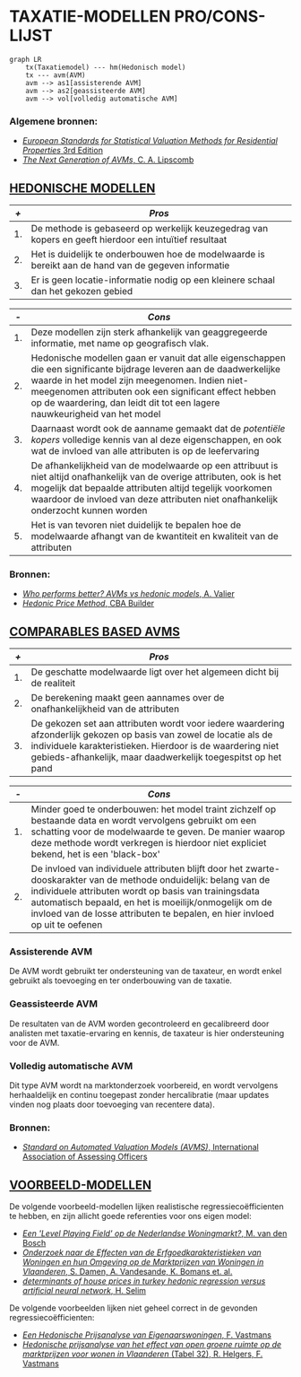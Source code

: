 
 # TAXATIE-MODELLEN PRO/CONS-LIJST

```mermaid
graph LR
    tx(Taxatiemodel) --- hm(Hedonisch model)
    tx --- avm(AVM)
    avm --> as1[assisterende AVM]
    avm --> as2[geassisteerde AVM]
    avm --> vol[volledig automatische AVM]
```

 ### Algemene bronnen:<br>
- [*European Standards for Statistical Valuation Methods for Residential Properties* 3rd Edition](https://www.europeanavmalliance.org/files/eaa/Downloads/EAA_Standards_3rd_Edition.pdf)
- [*The Next Generation of AVMs*, C. A. Lipscomb](https://www.iaao.org/media/Topics/AVMs/FE_March_Lipscomb.pdf)


 ## [HEDONISCHE MODELLEN](hedonic.md)

|***+***|***Pros***|
|-|-
|1.|De methode is gebaseerd op werkelijk keuzegedrag van kopers en geeft hierdoor een intuïtief resultaat
|2.|Het is duidelijk te onderbouwen hoe de modelwaarde is bereikt aan de hand van de gegeven informatie
|3.|Er is geen locatie-informatie nodig op een kleinere schaal dan het gekozen gebied

|***-***|***Cons***|
|-|-
|1.|Deze modellen zijn sterk afhankelijk van geaggregeerde informatie, met name op geografisch vlak. 
|2.|Hedonische modellen gaan er vanuit dat alle eigenschappen die een significante bijdrage leveren aan de daadwerkelijke waarde in het model zijn meegenomen. Indien niet-meegenomen attributen ook een significant effect hebben op de waardering, dan leidt dit tot een lagere nauwkeurigheid van het model
|3.|Daarnaast wordt ook de aanname gemaakt dat de _potentiële kopers_ volledige kennis van al deze eigenschappen, en ook wat de invloed van alle attributen is op de leefervaring
|4.|De afhankelijkheid van de modelwaarde op een attribuut is niet altijd onafhankelijk van de overige attributen, ook is het mogelijk dat bepaalde attributen altijd tegelijk voorkomen waardoor de invloed van deze attributen niet onafhankelijk onderzocht kunnen worden 
|5.|Het is van tevoren niet duidelijk te bepalen hoe de modelwaarde afhangt van de kwantiteit en kwaliteit van de attributen 

 ### Bronnen:<br>
- [*Who performs better? AVMs vs hedonic models*, A. Valier](https://www.emerald.com/insight/content/doi/10.1108/JPIF-12-2019-0157/full/pdf?title=who-performs-better-avms-vs-hedonic-models)
- [*Hedonic Price Method*, CBA Builder](https://www.cbabuilder.co.uk/Quant5.html)

 ## [COMPARABLES BASED AVMS](AVM.md)

|***+***|***Pros***|
|-|-
|1.|De geschatte modelwaarde ligt over het algemeen dicht bij de realiteit
|2.|De berekening maakt geen aannames over de onafhankelijkheid van de attributen
|3.|De gekozen set aan attributen wordt voor iedere waardering afzonderlijk gekozen op basis van zowel de locatie als de individuele karakteristieken. Hierdoor is de waardering niet gebieds-afhankelijk, maar daadwerkelijk toegespitst op het pand

|***-***|***Cons***|
|-|-
|1.|Minder goed te onderbouwen: het model traint zichzelf op bestaande data en wordt vervolgens gebruikt om een schatting voor de modelwaarde te geven. De manier waarop deze methode wordt verkregen is hierdoor niet expliciet bekend, het is een 'black-box'
|2.|De invloed van individuele attributen blijft door het zwarte-dooskarakter van de methode onduidelijk: belang van de individuele attributen wordt op basis van trainingsdata automatisch bepaald, en het is moeilijk/onmogelijk om de invloed van de losse attributen te bepalen, en hier invloed op uit te oefenen

 ### Assisterende AVM

 De AVM wordt gebruikt ter ondersteuning van de taxateur, en wordt enkel gebruikt als toevoeging en ter onderbouwing van de taxatie.

  ### Geassisteerde AVM
  
De resultaten van de AVM worden gecontroleerd en gecalibreerd door analisten met taxatie-ervaring en kennis, de taxateur is hier ondersteuning voor de AVM.

 ### Volledig automatische AVM

Dit type AVM wordt na marktonderzoek voorbereid, en wordt vervolgens herhaaldelijk en continu toegepast zonder hercalibratie (maar updates vinden nog plaats door toevoeging van recentere data).

 ### Bronnen:<br>
- [*Standard on Automated Valuation Models (AVMS)*, International Association of Assessing Officers](https://www.iaao.org/media/standards/Standard_on_Automated_Valuation_Models.pdf)

 ## [VOORBEELD-MODELLEN](voorbeelden.md)

De volgende voorbeeld-modellen lijken realistische regressiecoëfficienten te hebben, en zijn allicht goede referenties voor ons eigen model:
- [*Een 'Level Playing Field' op de Nederlandse Woningmarkt?*, M. van den Bosch](https://theses.ubn.ru.nl/server/api/core/bitstreams/1c4258fc-5354-4205-bbe5-04032deca2e5/content)
- [*Onderzoek naar de Effecten van de Erfgoedkarakteristieken van Woningen en hun Omgeving op de Marktprijzen van Woningen in Vlaanderen*, S. Damen, A. Vandesande, K. Bomans et. al.](https://libstore.ugent.be/fulltxt/RUG01/002/062/177/RUG01-002062177_2013_0001_AC.pdf)
- [*determinants of house prices in turkey hedonic regression versus artificial neural network*, H. Selim](https://www.sciencedirect.com/science/article/abs/pii/S0957417408000596)

De volgende voorbeelden lijken niet geheel correct in de gevonden regressiecoëfficienten:
- [*Een Hedonische Prijsanalyse van Eigenaarswoningen*, F. Vastmans](https://archief.steunpuntwonen.be/Documenten_2012-2015/Onderzoek_Werkpakketten/WP9-hedonische-prijsanalyse-van.pdf)
- [*Hedonische prijsanalyse van het effect van open groene ruimte op de marktprijzen voor wonen in Vlaanderen* (Tabel 32), R. Helgers, F. Vastmans](https://www.natuurwaardeverkenner.be/download/VastmansHelgers_08042016_finaal.pdf)
